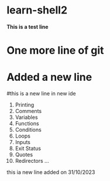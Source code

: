 # learn-shell2
#### This is a test line
##
# One more line of git
# Added a new line

#this is a new line in new ide
1. Printing
2. Comments
3. Variables
4. Functions
5. Conditions
6. Loops
7. Inputs
8. Exit Status
9. Quotes
10. Redirectors
...

this ia new line added on 31/10/2023